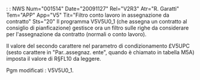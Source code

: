  :  : NWS Num="001514" Date="20091127" Rel="V2R3" Atr="R. Garatti" Tem="APP" App="V5" Tit="Filtro conto lavoro in assegnazione da contratto" Sts="20"
Il programma V5V5U0_1 (che assegna un contratto al consiglio di pianficazione) gestisce ora un filtro sulle righe da considerare per l'assegnazione da contratto (normali o conto lavoro).

Il valore del secondo carattere nel parametro di condizionamento £V5UPC (sesto carattere in "Par..assegnaz. ente", quando è chiamato in tabella M5A) imposta il valore di R§FL10 da leggere.

Pgm modificati :  V5V5U0_1.
